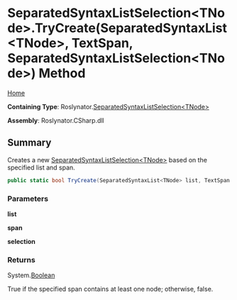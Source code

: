 <a name="_top"></a>

# SeparatedSyntaxListSelection\<TNode>\.TryCreate\(SeparatedSyntaxList\<TNode>, TextSpan, SeparatedSyntaxListSelection\<TNode>\) Method

[Home](../../../README.md#_top)

**Containing Type**: Roslynator\.[SeparatedSyntaxListSelection\<TNode>](../README.md#_top)

**Assembly**: Roslynator\.CSharp\.dll

## Summary

Creates a new [SeparatedSyntaxListSelection\<TNode>](../README.md#_top) based on the specified list and span\.

```csharp
public static bool TryCreate(SeparatedSyntaxList<TNode> list, TextSpan span, out SeparatedSyntaxListSelection<TNode> selection)
```

### Parameters

**list**

**span**

**selection**

### Returns

System\.[Boolean](https://docs.microsoft.com/en-us/dotnet/api/system.boolean)

True if the specified span contains at least one node; otherwise, false\.